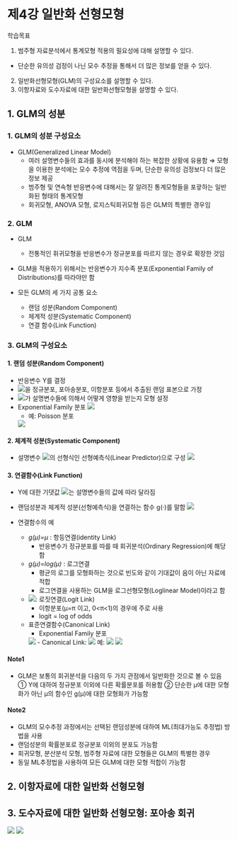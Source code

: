 # 제4강 일반화 선형모형

학습목표
1. 범주형 자료분석에서 통계모형 적용의 필요성에 대해 설명할 수 있다.
  - 단순한 유의성 검정이 나닌 모수 추정을 통해서 더 많은 정보를 얻을 수 있다.
2. 일반화선형모형(GLM)의 구성요소를 설명할 수 있다.
3. 이항자료와 도수자료에 대한 일반화선형모형을 설명할 수 있다.

## 1. GLM의 성분

### 1. GLM의 성분 구성요소

- GLM(Generalized Linear Model)
  - 여러 설명변수들의 효과를 동시에 분석해야 하는 복잡한 상황에 유용함
    ⇒ 모형을 이용한 분석에는 모수 추정에 역점을 두며, 단순한 유의성 검정보다 더 많은 정보 제공
  - 범주형 및 연속형 반응변수에 대해서는 잘 알려진 통계모형들을 포괗하는 일반화된 형태의 통계모형
  - 회귀모형, ANOVA 모형, 로지스틱회귀모형 등은 GLM의 특별한 경우임

### 2. GLM
- GLM
  - 전통적인 휘귀모형을 반응변수가 정규분포를 따르지 않는 경우로 확장한 것임
- GLM을 적용하기 위해서는 반응변수가 지수족 분포(Exponential Family of Distributions)를 따라야만 함

- 모든 GLM의 세 가지 공통 요소
  - 랜덤 성분(Random Component)
  - 체계적 성분(Systematic Component)
  - 연결 함수(Link Function)

### 3. GLM의 구성요소

#### 1. 랜덤 성분(Random Component)

- 반응변수 Y를 결정
- <img src="https://latex.codecogs.com/svg.image?Y_1,Y_2,\cdots,Y_n">을 정규분포, 포아송분포, 이항분포 등에서 추출된 랜덤 표본으로 가정
- <img src="https://latex.codecogs.com/svg.image?\mu_i=E(Y_i)">가 설명변수들에 의해서 어떻게 영향을 받는지 모형 설정
- Exponential Family 분포
  <img src="https://latex.codecogs.com/svg.image?f(y_i;\theta_i)=a(\theta_i)b(y_i)\cdot exp[y_iQ(\theta_i)]">
  - 예: Poisson 분포
  <img src="https://latex.codecogs.com/svg.image?f(y_i;\mu)=\frac{e^{\mu}\mu^{y}}{y!}=exp(-\mu)(\frac{1}{y!})\cdot exp[y(log\mu)],\;\;\;y=0,1,2,\cdots">

#### 2. 체계적 성분(Systematic Component)

- 설명변수 <img src="https://latex.codecogs.com/svg.image?\{x_i\}">의 선형식인 선형예측식(Linear Predictor)으로 구성
  <img src="https://latex.codecogs.com/svg.image?\alpha+\beta_1x_1+\beta_2x_2+\cdots+\beta_kx_k">

#### 3. 연결함수(Link Function)
- Y에 대한 기댓값 <img src="https://latex.codecogs.com/svg.image?\mu=E(Y)">는 설명변수들의 값에 따라 달라짐
- 랜덤성분과 체계적 성분(선형예측식)을 연결하는 함수 g(·)를 말함
  <img src="https://latex.codecogs.com/svg.image?g(\mu)=\alpha+\beta_1x_1+\beta_2x_2+\cdots+\beta_kx_k">

- 연결함수의 예
  - *g(μ)=μ* : 항등연결(identity Link)
    - 반응변수가 정규분포를 따를 때 회귀분석(Ordinary Regression)에 해당함
  - *g(μ)=log(μ)* : 로그연결
    - 평균의 로그를 모형화하는 것으로 빈도와 같이 기대값이 음이 아닌 자료에 적합
    - 로그연결을 사용하는 GLM을 로그선형모형(Loglinear Model)이라고 함
  - <img src="https://latex.codecogs.com/svg.image?g(\mu)=log\left( \frac{\mu}{1-\mu}\right)">: 로짓연결(Logit Link)
    - 이항분포(μ=π 이고, 0<π<1)의 경우에 주로 사용
    - logit = log of odds
  - 표준연결함수(Canonical Link)
    - Exponential Family 분포
    <img src="https://latex.codecogs.com/svg.image?f(y_i;\theta_i)=a(\theta_i)b(y_i)\cdot exp[y_iQ(\theta_i)]">
      - Canonical Link: <img src="https://latex.codecogs.com/svg.image?g(\mu_i)=Q(\mu_i)">
      예:   <img src="https://latex.codecogs.com/svg.image?f(y_i;\mu)=\frac{e^{\mu}\mu^{y}}{y!}=exp(-\mu)(\frac{1}{y!})\cdot exp[y(log\mu)],\;\;\;y=0,1,2,\cdots">
      <img src="https://latex.codecogs.com/svg.image?g(\mu)=log(\mu) \rightarrow log(\mu_i)=\sum_{j}\beta_j x_{ij},\;\;\;i=1,2,\cdots,n">

#### Note1
- GLM은 보통의 회귀분석을 다음의 두 가지 관점에서 일반화한 것으로 볼 수 있음
  ① Y에 대하여 정규분포 이외에 다른 확률분포를 허용함
  ② 단순한 μ에 대한 모형화가 아닌 μ의 함수인 g(μ)에 대한 모형화가 가능함

#### Note2
- GLM의 모수추정 과정에서는 선택된 랜덤성분에 대하여 ML(최대가능도 추정법) 방법을 사용
- 랜덤성분의 확률분포로 정규분포 이외의 분포도 가능함
- 회귀모형, 분산분석 모형, 범주형 자료에 대한 모형들은 GLM의 특별한 경우
- 동일 ML추정법을 사용하여 모든 GLM에 대한 모형 적합이 가능함

## 2. 이항자료에 대한 일반화 선형모형

## 3. 도수자료에 대한 일반화 선형모형: 포아송 회귀

<img src="https://latex.codecogs.com/svg.image?\{x_i\}">
<img src="https://latex.codecogs.com/svg.image?\{x_i\}">

